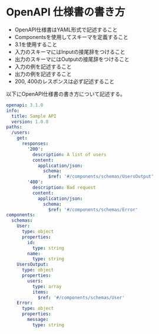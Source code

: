 # OpenAPI 仕様書の書き方

- OpenAPI仕様書はYAML形式で記述すること
- Componentsを使用してスキーマを定義すること
- 3.1を使用すること
- 入力のスキーマにはInputの接尾辞をつけること
- 出力のスキーマにはOutputの接尾辞をつけること
- 入力の例を記述すること
- 出力の例を記述すること
- 200, 400のレスポンスは必ず記述すること

以下にOpenAPI仕様書の書き方について記述する。

```yaml
openapi: 3.1.0
info:
  title: Sample API
  version: 1.0.0
paths:
  /users:
    get:
      responses:
        '200':
          description: A list of users
          content:
            application/json:
              schema:
                $ref: '#/components/schemas/UsersOutput'
        '400':
          description: Bad request
          content:
            application/json:
              schema:
                $ref: '#/components/schemas/Error'
components:
  schemas:
    User:
      type: object
      properties:
        id:
          type: string
        name:
          type: string
    UsersOutput:
      type: object
      properties:
        users:
          type: array
          items:
            $ref: '#/components/schemas/User'
    Error:
      type: object
      properties:
        message:
          type: string
```